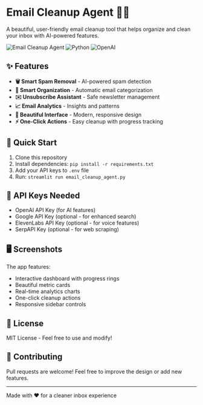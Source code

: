# Email Cleanup Agent 📧✨

A beautiful, user-friendly email cleanup tool that helps organize and clean your inbox with AI-powered features.

![Email Cleanup Agent](https://img.shields.io/badge/Streamlit-FF4B4B?style=for-the-badge&logo=streamlit&logoColor=white)
![Python](https://img.shields.io/badge/Python-3776AB?style=for-the-badge&logo=python&logoColor=white)
![OpenAI](https://img.shields.io/badge/OpenAI-412991?style=for-the-badge&logo=openai&logoColor=white)

## ✨ Features

- **🗑️ Smart Spam Removal** - AI-powered spam detection
- **📁 Smart Organization** - Automatic email categorization
- **✉️ Unsubscribe Assistant** - Safe newsletter management
- **📈 Email Analytics** - Insights and patterns
- **🎨 Beautiful Interface** - Modern, responsive design
- **⚡ One-Click Actions** - Easy cleanup with progress tracking

## 🚀 Quick Start

1. Clone this repository
2. Install dependencies: `pip install -r requirements.txt`
3. Add your API keys to `.env` file
4. Run: `streamlit run email_cleanup_agent.py`

## 🔧 API Keys Needed

- OpenAI API Key (for AI features)
- Google API Key (optional - for enhanced search)
- ElevenLabs API Key (optional - for voice features)
- SerpAPI Key (optional - for web scraping)

## 🖥️ Screenshots

The app features:
- Interactive dashboard with progress rings
- Beautiful metric cards
- Real-time analytics charts
- One-click cleanup actions
- Responsive sidebar controls

## 📝 License

MIT License - Feel free to use and modify!

## 🤝 Contributing

Pull requests are welcome! Feel free to improve the design or add new features.

---
Made with ❤️ for a cleaner inbox experience